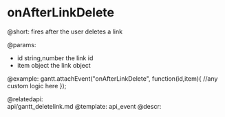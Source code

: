 onAfterLinkDelete
=============
@short: fires after the user deletes a link

@params:
- id		string,number			the link id
- item		object					the link object 

@example:
gantt.attachEvent("onAfterLinkDelete", function(id,item){
    //any custom logic here
});

@relatedapi:	
	api/gantt_deletelink.md
@template:	api_event
@descr:

